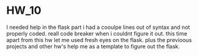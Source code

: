 # HW_10
I needed help in the flask part i had a cooulpe lines out of syntax and not properly coded. reall code breaker when i couldnt figure it out. 
this time apart from this hw let me used fresh eyes on the flask. plus the previoous projects and other hw's help me as a template to figure out the flask. 
